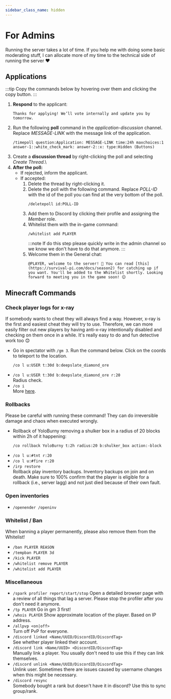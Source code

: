 ```yaml
---
sidebar_class_name: hidden
---
```


# For Admins

Running the server takes a lot of time. If you help me with doing some basic moderating stuff, I can allocate more of my time to the technical side of running the server ❤️

## Applications

:::tip
Copy the commands below by hovering over them and clicking the copy button.
:::

1. **Respond** to the applicant:
    ```
    Thanks for applying! We’ll vote internally and update you by tomorrow.
    ```
2. Run the following **poll** command in the *application-discussion* channel. Replace *MESSAGE-LINK* with the message link of the application.
    ```
    /timepoll question:Application: MESSAGE-LINK time:24h maxchoices:1 answer-1::white_check_mark: answer-2::x: type:Hidden (Buttons)
    ```
3. Create a **discussion thread** by right-clicking the poll and selecting *Create Thread*.\
4. **After the poll:**
    - If rejected, inform the applicant.
    - If accepted:
        1. Delete the thread by right-clicking it.
        2. Delete the poll with the following command. Replace *POLL-ID* with the id of the poll you can find at the very bottom of the poll.
            ```
            /deletepoll id:POLL-ID
            ```
        3. Add them to Discord by clicking their profile and assigning the *Member* role.
        4. Whitelist them with the in-game command: 
            ```
            /whitelist add PLAYER
            ```
            :::note
            If do this step please quickly write in the admin channel so we know we don't have to do that anymore.
            :::
        5. Welcome them in the General chat:
            ```
            @PLAYER, welcome to the server! 🥳 You can read [this](https://survival-pi.com/docs/season2) for catching up if you want. You'll be added to the Whitelist shortly. Looking forward to meeting you in the game soon! 😊
            ```

## Minecraft Commands

### Check player logs for x-ray

If somebody wants to cheat they will always find a way. However, x-ray is the first and easiest cheat they will try to use. Therefore, we can more easily filter out new players by having anti-x-ray intentionally disabled and checking on them once in a while. It's really easy to do and fun detective work too 😊

- Go in spectator with `/gm 3`. Run the command below. Click on the coords to teleport to the location.
    ```
    /co l u:USER t:30d b:deepslate_diamond_ore
    ```
- `/co l u:USER t:30d b:deepslate_diamond_ore r:20`\
Radius check.
- `/co i`\
More [here](./Features/coreprotect.md).

### Rollbacks

Please be careful with running these command! They can do irreversible damage and chaos when executed wrongly.

- Rollback of YoloBurny removing a shulker box in a radius of 20 blocks within 2h of it happening:
    ```
    /co rollback YoloBurny t:2h radius:20 b:shulker_box action:-block
    ```
- `/co l u:#tnt r:20`
- `/co l u:#fire r:20`
- `/irp restore`\
Rollback play inventory backups. Inventory backups on join and on death. Make sure to 100% confirm that the player is eligible for a rollback (i.e., server lagg) and not just died because of their own fault.

### Open inventories

- `/openender /openinv`

### Whitelist / Ban

When banning a player permanently, please also remove them from the Whitelist!

- `/ban PLAYER REASON`
- `/tempban PLAYER 3d`
- `/kick PLAYER`
- `/whitelist remove PLAYER`
- `/whitelist add PLAYER`

### Miscellaneous

- `/spark profiler report/start/stop` Open a detailed browser page with a review of all things that lag a server. Please stop the profiler after you don't need it anymore.
- `/tp PLAYER` Go in gm 3 first! 
- `/whois PLAYER` Show approximate location of the player. Based on IP address.
- `/allpvp <on|off>`\
Turn off PvP for everyone.
- `/discord linked <Name/UUID/DiscordID/DiscordTag>`\
See whether player linked their account.
- `/discord link <Name/UUID> <DiscordID/DiscordTag>`\
Manually link a player. You usually don't need to use this if they can link themselves.
- `/discord unlink <Name/UUID/DiscordID/DiscordTag>`\
Unlink user. Sometimes there are issues caused by username changes when this might be necessary.
- `/discord resync`\
Somebody bought a rank but doesn't have it in discord? Use this to sync group/rank.